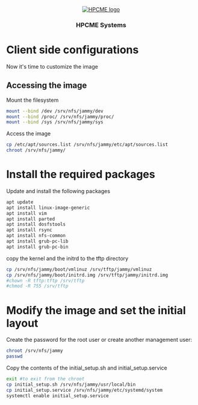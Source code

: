 <div align="center" style="text-align: center">
<a href="http://hpcme.com">
<img src="http://hpcme.com/wp-content/uploads/2021/10/cropped-Logo-HPCME-Systems-72x50.jpg" alt="HPCME logo"/>
</a>
<h3>HPCME Systems</h3>

</div>

# Client side configurations
Now it's time to customize the image
## Accessing the image
Mount the filesystem
```bash
mount --bind /dev /srv/nfs/jammy/dev
mount --bind /proc/ /srv/nfs/jammy/proc/
mount --bind /sys /srv/nfs/jammy/sys
```
Access the image
```bash
cp /etc/apt/sources.list /srv/nfs/jammy/etc/apt/sources.list
chroot /srv/nfs/jammy/
```
# Install the required packages
Update and install the following packages
```bash
apt update
apt install linux-image-generic
apt install vim
apt install parted
apt install dosfstools
apt install rsync
apt install nfs-common
apt install grub-pc-lib
apt install grub-pc-bin
```
copy the kernel and the initrd to the tftp directory
```bash
cp /srv/nfs/jammy/boot/vmlinuz /srv/tftp/jammy/vmlinuz
cp /srv/nfs/jammy/boot/initrd.img /srv/tftp/jammy/initrd.img
#chown -R tftp:tftp /srv/tftp
#chmod -R 755 /srv/tftp
```
# Modify the image and set the initial layout
Create the password for the root user or create another management user:
```bash
chroot /srv/nfs/jammy
passwd
```
Copy the contents of the initial_setup.sh and initial_setup.service
```bash
exit #to exit from the chroot
cp initial_setup.sh /srv/nfs/jammy/usr/local/bin
cp initial_setup.service /srv/nfs/jammy/etc/systemd/system
systemctl enable initial_setup.service
```
